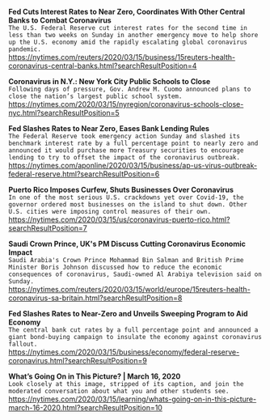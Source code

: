 **Fed Cuts Interest Rates to Near Zero, Coordinates With Other Central Banks to Combat Coronavirus**\
`The U.S. Federal Reserve cut interest rates for the second time in less than two weeks on Sunday in another emergency move to help shore up the U.S. economy amid the rapidly escalating global coronavirus pandemic.`\
https://nytimes.com/reuters/2020/03/15/business/15reuters-health-coronavirus-central-banks.html?searchResultPosition=4

**Coronavirus in N.Y.: New York City Public Schools to Close**\
`Following days of pressure, Gov. Andrew M. Cuomo announced plans to close the nation’s largest public school system.`\
https://nytimes.com/2020/03/15/nyregion/coronavirus-schools-close-nyc.html?searchResultPosition=5

**Fed Slashes Rates to Near Zero, Eases Bank Lending Rules**\
`The Federal Reserve took emergency action Sunday and slashed its benchmark interest rate by a full percentage point to nearly zero and announced it would purchase more Treasury securities to encourage lending to try to offset the impact of the coronavirus outbreak.`\
https://nytimes.com/aponline/2020/03/15/business/ap-us-virus-outbreak-federal-reserve.html?searchResultPosition=6

**Puerto Rico Imposes Curfew, Shuts Businesses Over Coronavirus**\
`In one of the most serious U.S. crackdowns yet over Covid-19, the governor ordered most businesses on the island to shut down. Other U.S. cities were imposing control measures of their own.`\
https://nytimes.com/2020/03/15/us/coronavirus-puerto-rico.html?searchResultPosition=7

**Saudi Crown Prince, UK's PM Discuss Cutting Coronavirus Economic Impact**\
`Saudi Arabia's Crown Prince Mohammad Bin Salman and British Prime Minister Boris Johnson discussed how to reduce the economic consequences of coronavirus, Saudi-owned Al Arabiya television said on Sunday.`\
https://nytimes.com/reuters/2020/03/15/world/europe/15reuters-health-coronavirus-sa-britain.html?searchResultPosition=8

**Fed Slashes Rates to Near-Zero and Unveils Sweeping Program to Aid Economy**\
`The central bank cut rates by a full percentage point and announced a giant bond-buying campaign to insulate the economy against coronavirus fallout.`\
https://nytimes.com/2020/03/15/business/economy/federal-reserve-coronavirus.html?searchResultPosition=9

**What’s Going On in This Picture? | March 16, 2020**\
`Look closely at this image, stripped of its caption, and join the moderated conversation about what you and other students see.`\
https://nytimes.com/2020/03/15/learning/whats-going-on-in-this-picture-march-16-2020.html?searchResultPosition=10

